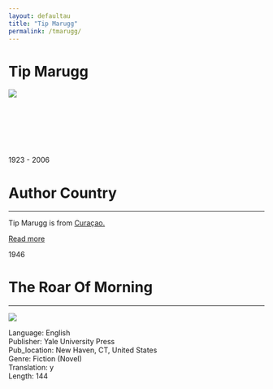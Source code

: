 ```yaml
---
layout: defaultau
title: "Tip Marugg"
permalink: /tmarugg/
---
```


<!-- partial:index.partial.html -->
<div class="content">
    <h1>Tip Marugg</h1>
    <div class="quote">
        <div><img src="https://www.ronslate.com/wp-content/uploads/files/rs4/MaruggPostage.jpeg" class="logo"></div>
    </div>
    <div class="timeline">
        <div style="padding-bottom:100px;"></div>
        <div class="block">
            <div class="date right"><p class="right"> 1923 - 2006 </p></div>
            <div class="dot"></div>
            <div class="left first">
            <div class="author_country">
                <h1>Author Country</h1><hr>
            <div class="aclocation"><p> Tip Marugg is from <a href="{{ site.baseurl }}/44"> Curaçao.</a></p></div>
              <div class="acreadmore">  <a href="https://en.wikipedia.org/wiki/Tip_Marugg" target="_blank">Read more</a></div>
            </div>
            </div>
        </div>
        <div class="block">
            <div class="date left"><p class="left">1946</p></div>
            <div class="dot"></div>
            <div class="right">
                <h1>The Roar Of Morning</h1><hr>
                <p><img src="https://images-na.ssl-images-amazon.com/images/I/41UMYsH-o+L._SX317_BO1,204,203,200_.jpg"></p>
                <p>
                Language: English <br/>
                Publisher: Yale University Press <br/>
                Pub_location:  New Haven, CT, United States <br/>
                Genre: Fiction (Novel) <br/>
		 		Translation: y <br/>
                Length: 144 <br/>   </p>
            </div>
        </div>
  <!-- partial -->
<script src='https://cdnjs.cloudflare.com/ajax/libs/jquery/3.1.1/jquery.min.js'></script><script  src="{{ site.baseurl }}/assets/js/authorscript.js"></script>